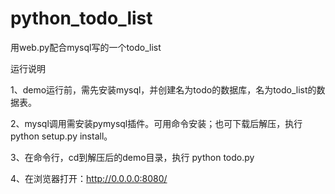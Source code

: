 # python_todo_list

用web.py配合mysql写的一个todo_list

运行说明

1、demo运行前，需先安装mysql，并创建名为todo的数据库，名为todo_list的数据表。

2、mysql调用需安装pymysql插件。可用命令安装；也可下载后解压，执行python setup.py install。

3、在命令行，cd到解压后的demo目录，执行
python todo.py

4、在浏览器打开：http://0.0.0.0:8080/

